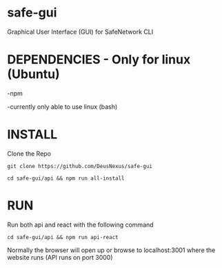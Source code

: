 # safe-gui
Graphical User Interface (GUI) for SafeNetwork CLI

# DEPENDENCIES - Only for linux (Ubuntu)
-npm

-currently only able to use linux (bash)

# INSTALL
Clone the Repo

`git clone https://github.com/DeusNexus/safe-gui`

`cd safe-gui/api && npm run all-install`

# RUN
Run both api and react with the following command

`cd safe-gui/api && npm run api-react`

Normally the browser will open up or browse to localhost:3001 where the website runs (API runs on port 3000)